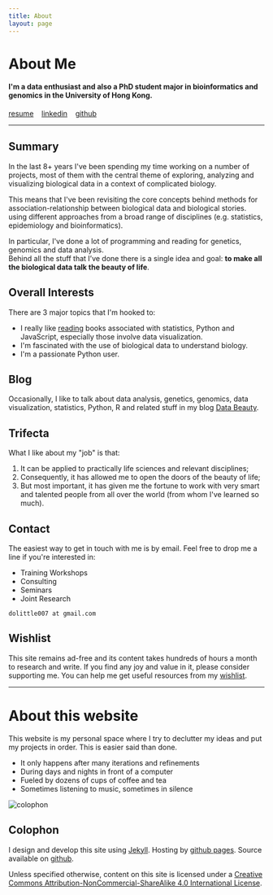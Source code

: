 ```yaml
---
title: About
layout: page
---
```


# About Me

#### I'm a data enthusiast and also a PhD student major in bioinformatics and genomics in the University of Hong Kong.


<a class="graybutton" href="/about/TYW_CV.pdf">resume</a>
&nbsp;&nbsp;
<a class="graybutton" href="http://www.linkedin.com/in/dolittle007" target="_blank">linkedin</a>
&nbsp;&nbsp;
<a class="graybutton" href="https://github.com/dolittle007" target="_blank">github</a>

<hr/>


## Summary

In the last 8+ years I've been spending my time working on a number of projects, 
most of them with the central theme of exploring, analyzing and visualizing biological data 
in a context of complicated biology. 

This means that I've been revisiting the core concepts behind methods for 
association-relationship between biological data and biological stories. 
using different approaches from a broad range of disciplines (e.g. statistics, 
epidemiology and bioinformatics).

In particular, I've done a lot of programming and reading for genetics, genomics and data analysis.  
Behind all the stuff that I’ve done there is a single idea and goal: 
**to make all the biological data talk the beauty of life**.


## Overall Interests

There are 3 major topics that I'm hooked to:
 
- I really like [reading](/read) books associated with statistics, Python and JavaScript, especially those involve data visualization.
- I'm fascinated with the use of biological data to understand biology.
- I'm a passionate Python user.


## Blog

Occasionally, I like to talk about data analysis, genetics, genomics, data visualization, statistics, Python, R and 
related stuff in my blog [Data Beauty](/blog).


## Trifecta

What I like about my "job" is that:

1. It can be applied to practically life sciences and relevant disciplines;
2. Consequently, it has allowed me to open the doors of the beauty of life;
3. But most important, it has given me the fortune to work with very smart and talented 
people from all over the world (from whom I've learned so much).


## Contact

The easiest way to get in touch with me is by email. Feel free to drop me a line 
if you're interested in:

- Training Workshops
- Consulting
- Seminars
- Joint Research

```dolittle007 at gmail.com```



## Wishlist

This site remains ad-free and its content takes hundreds of hours a month to research and write. 
If you find any joy and value in it, please consider supporting me. You can help me get 
useful resources from my <a href="http://amzn.com/w/A8P707HJ94QI" target="_blank">wishlist</a>.

<hr>

# About this website

This website is my personal space where I try to declutter my ideas and put my 
projects in order. This is easier said than done.
  
- It only happens after many iterations and refinements
- During days and nights in front of a computer
- Fueled by dozens of cups of coffee and tea
- Sometimes listening to music, sometimes in silence

<p>
<img class="centered" src="http://farm4.staticflickr.com/3765/11406802826_77d023acc1_o.jpg" alt="colophon"/> 
</p>

## Colophon

I design and develop this site using [Jekyll](https://github.com/mojombo/jekyll). 
Hosting by [github pages](https://pages.github.com). Source available on 
[github](https://github.com/dolittle007/dolittle007.github.io). 


Unless specified otherwise, content on this site is licensed under a 
[Creative Commons Attribution-NonCommercial-ShareAlike 4.0 International License](http://creativecommons.org/licenses/by-nc-sa/4.0/).

